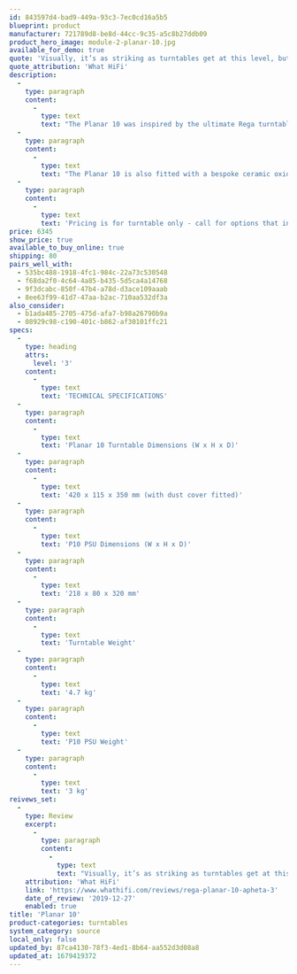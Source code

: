 ```yaml
---
id: 843597d4-bad9-449a-93c3-7ec0cd16a5b5
blueprint: product
manufacturer: 721789d8-be8d-44cc-9c35-a5c8b27ddb09
product_hero_image: module-2-planar-10.jpg
available_for_demo: true
quote: 'Visually, it’s as striking as turntables get at this level, but this isn’t design for its own sake. Each detail is backed with solid engineering reasons and it all comes together to create what is unarguably the most sonically capable turntable we’ve heard at this price.'
quote_attribution: 'What HiFi'
description:
  -
    type: paragraph
    content:
      -
        type: text
        text: "The Planar 10 was inspired by the ultimate Rega turntable, the Naiad. Built around our ultra-light skeletal plinth, constructed from Tancast 8 core and covered in a high-pressure laminate (HPL) skin. The Planar 10 is the first production turntable to use ceramic bracing which provides the ultimate rigid surface for mounting the precision reference RB3000 tonearm and custom central bearing assembly.\_\_"
  -
    type: paragraph
    content:
      -
        type: text
        text: "The Planar 10 is also fitted with a bespoke ceramic oxide platter which is diamond cut during manufacture for ultimate accuracy and speed stability. The Rega 24 V synchronous motor is controlled by our most advanced outboard power supply, the P10-PSU. This supply delivers the ultimate in motor vibration reduction, electronic fine speed adjustment and the convenience of electronic speed change. The Planar 10 is designed to deliver the ultimate in Rega performance by extracting more information from the vinyl groove than ever before.\_\_"
  -
    type: paragraph
    content:
      -
        type: text
        text: 'Pricing is for turntable only - call for options that include a cartridge at "package" discount.'
price: 6345
show_price: true
available_to_buy_online: true
shipping: 80
pairs_well_with:
  - 535bc488-1918-4fc1-984c-22a73c530548
  - f68da2f0-4c64-4a85-b435-5d5ca4a14768
  - 9f3dcabc-850f-47b4-a78d-d3ace109aaab
  - 8ee63f99-41d7-47aa-b2ac-710aa532df3a
also_consider:
  - b1ada485-2705-475d-afa7-b98a26790b9a
  - 08929c98-c190-401c-b862-af30101ffc21
specs:
  -
    type: heading
    attrs:
      level: '3'
    content:
      -
        type: text
        text: 'TECHNICAL SPECIFICATIONS'
  -
    type: paragraph
    content:
      -
        type: text
        text: 'Planar 10 Turntable Dimensions (W x H x D)'
  -
    type: paragraph
    content:
      -
        type: text
        text: '420 x 115 x 350 mm (with dust cover fitted)'
  -
    type: paragraph
    content:
      -
        type: text
        text: 'P10 PSU Dimensions (W x H x D)'
  -
    type: paragraph
    content:
      -
        type: text
        text: '218 x 80 x 320 mm'
  -
    type: paragraph
    content:
      -
        type: text
        text: 'Turntable Weight'
  -
    type: paragraph
    content:
      -
        type: text
        text: '4.7 kg'
  -
    type: paragraph
    content:
      -
        type: text
        text: 'P10 PSU Weight'
  -
    type: paragraph
    content:
      -
        type: text
        text: '3 kg'
reivews_set:
  -
    type: Review
    excerpt:
      -
        type: paragraph
        content:
          -
            type: text
            text: "Visually, it’s as striking as turntables get at this level, but this isn’t design for its own sake. Each detail is backed with solid engineering reasons and it all comes together to create what is unarguably the most sonically capable turntable we’ve heard at this price.\_\_"
    attribution: 'What HiFi'
    link: 'https://www.whathifi.com/reviews/rega-planar-10-apheta-3'
    date_of_review: '2019-12-27'
    enabled: true
title: 'Planar 10'
product-categories: turntables
system_category: source
local_only: false
updated_by: 87ca4130-78f3-4ed1-8b64-aa552d3d08a8
updated_at: 1679419372
---
```

